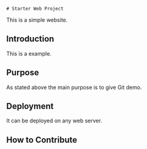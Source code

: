 	# Starter Web Project

This is a simple website.

## Introduction

This is a example.

## Purpose

As stated above the main purpose is to give Git demo.

## Deployment

It can be deployed on any web server.

## How to Contribute